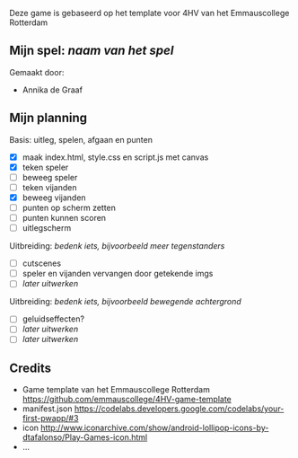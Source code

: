 Deze game is gebaseerd op het template voor 4HV van het Emmauscollege Rotterdam

## Mijn spel: *naam van het spel*
Gemaakt door:
- Annika de Graaf

## Mijn planning

Basis: uitleg, spelen, afgaan en punten
- [x] maak index.html, style.css en script.js met canvas
- [x] teken speler
- [ ] beweeg speler
- [ ] teken vijanden
- [x] beweeg vijanden
- [ ] punten op scherm zetten
- [ ] punten kunnen scoren
- [ ] uitlegscherm

Uitbreiding: *bedenk iets, bijvoorbeeld meer tegenstanders*
- [ ] cutscenes
- [ ] speler en vijanden vervangen door getekende imgs
- [ ] *later uitwerken*

Uitbreiding: *bedenk iets, bijvoorbeeld bewegende achtergrond*
- [ ] geluidseffecten?
- [ ] *later uitwerken*
- [ ] *later uitwerken*

## Credits
- Game template van het Emmauscollege Rotterdam https://github.com/emmauscollege/4HV-game-template
- manifest.json https://codelabs.developers.google.com/codelabs/your-first-pwapp/#3
- icon http://www.iconarchive.com/show/android-lollipop-icons-by-dtafalonso/Play-Games-icon.html
- ...


